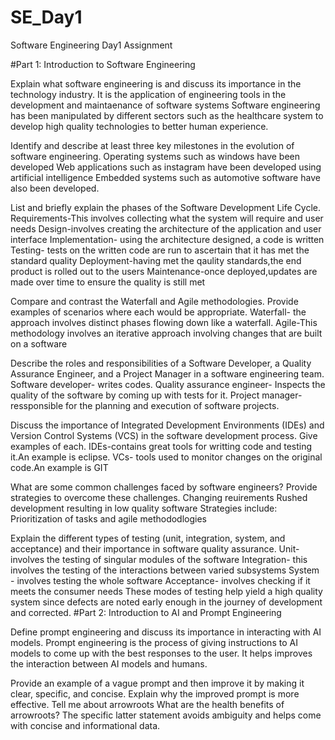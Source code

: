 # SE_Day1
Software Engineering Day1 Assignment

#Part 1: Introduction to Software Engineering

Explain what software engineering is and discuss its importance in the technology industry.
It is the application of engineering tools in the development and maintaenance of software systems
Software engineering has been manipulated by different sectors such as the healthcare system to develop high quality technologies to better human experience.

Identify and describe at least three key milestones in the evolution of software engineering.
Operating systems such as windows have been developed
Web applications such as instagram have been developed using artificial intelligence
Embedded systems such as automotive software have also been developed.

List and briefly explain the phases of the Software Development Life Cycle.
Requirements-This involves collecting what the system will require and user needs
Design-involves creating the architecture of the application and user interface
Implementation- using the architecture designed, a code is written
Testing- tests on the written code are run to ascertain that it has met the standard quality
Deployment-having met the qaulity standards,the end product is rolled out to the users
Maintenance-once deployed,updates are made over time to ensure the quality is still met

Compare and contrast the Waterfall and Agile methodologies. Provide examples of scenarios where each would be appropriate.
Waterfall- the approach involves distinct phases flowing down like a waterfall.
Agile-This methodology involves an iterative approach involving changes that are built on a software

Describe the roles and responsibilities of a Software Developer, a Quality Assurance Engineer, and a Project Manager in a software engineering team.
Software developer- writes codes.
Quality assurance engineer- Inspects the quality of the software by coming up with tests for it.
Project manager- ressponsible for the planning and execution of software projects.

Discuss the importance of Integrated Development Environments (IDEs) and Version Control Systems (VCS) in the software development process. Give examples of each.
IDEs-contains great tools for writting code and testing it.An example is eclipse.
VCs- tools used to monitor changes on the original code.An example is GIT

What are some common challenges faced by software engineers? Provide strategies to overcome these challenges.
Changing reuirements
Rushed development resulting in low quality software
Strategies include: Prioritization of tasks and agile methododlogies

Explain the different types of testing (unit, integration, system, and acceptance) and their importance in software quality assurance.
Unit- involves the testing of singular modules of the software
Integration- this involves the testing of the interactions between varied subsystems
System - involves testing the whole software
Acceptance- involves checking if it meets the consumer needs
These modes of testing help yield a high quality system since defects are noted early enough in the journey of development and corrected.
#Part 2: Introduction to AI and Prompt Engineering


Define prompt engineering and discuss its importance in interacting with AI models.
Prompt engineering is the process of giving instructions to AI models to come up with the best responses to the user.
It helps improves the interaction between AI models and humans.

Provide an example of a vague prompt and then improve it by making it clear, specific, and concise. Explain why the improved prompt is more effective.
Tell me about arrowroots
What are the health benefits of arrowroots?
The specific latter statement avoids ambiguity and helps come with concise and informational data.
